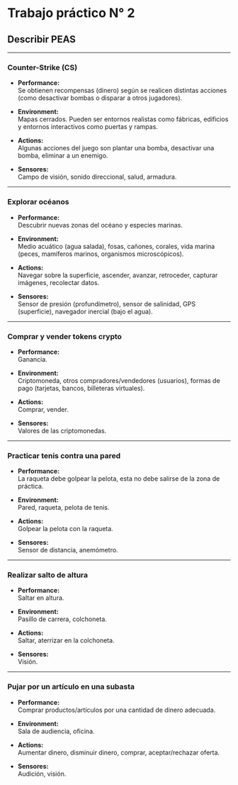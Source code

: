 # Trabajo práctico N° 2  
## Describir PEAS

---

### Counter-Strike (CS)

- **Performance:**  
  Se obtienen recompensas (dinero) según se realicen distintas acciones (como desactivar bombas o disparar a otros jugadores).  

- **Environment:**  
  Mapas cerrados. Pueden ser entornos realistas como fábricas, edificios y entornos interactivos como puertas y rampas.  

- **Actions:**  
  Algunas acciones del juego son plantar una bomba, desactivar una bomba, eliminar a un enemigo.  

- **Sensores:**  
  Campo de visión, sonido direccional, salud, armadura.

---

### Explorar océanos

- **Performance:**  
  Descubrir nuevas zonas del océano y especies marinas.  

- **Environment:**  
  Medio acuático (agua salada), fosas, cañones, corales, vida marina (peces, mamíferos marinos, organismos microscópicos).  

- **Actions:**  
  Navegar sobre la superficie, ascender, avanzar, retroceder, capturar imágenes, recolectar datos.  

- **Sensores:**  
  Sensor de presión (profundímetro), sensor de salinidad, GPS (superficie), navegador inercial (bajo el agua).

---

### Comprar y vender tokens crypto

- **Performance:**  
  Ganancia.  

- **Environment:**  
  Criptomoneda, otros compradores/vendedores (usuarios), formas de pago (tarjetas, bancos, billeteras virtuales).  

- **Actions:**  
  Comprar, vender.  

- **Sensores:**  
  Valores de las criptomonedas.

---

### Practicar tenis contra una pared

- **Performance:**  
  La raqueta debe golpear la pelota, esta no debe salirse de la zona de práctica.  

- **Environment:**  
  Pared, raqueta, pelota de tenis.  

- **Actions:**  
  Golpear la pelota con la raqueta.  

- **Sensores:**  
  Sensor de distancia, anemómetro.

---

### Realizar salto de altura

- **Performance:**  
  Saltar en altura.  

- **Environment:**  
  Pasillo de carrera, colchoneta.  

- **Actions:**  
  Saltar, aterrizar en la colchoneta.  

- **Sensores:**  
  Visión.

---

### Pujar por un artículo en una subasta

- **Performance:**  
  Comprar productos/artículos por una cantidad de dinero adecuada.  

- **Environment:**  
  Sala de audiencia, oficina.  

- **Actions:**  
  Aumentar dinero, disminuir dinero, comprar, aceptar/rechazar oferta.  

- **Sensores:**  
  Audición, visión.
